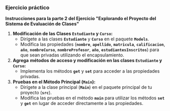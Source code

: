 ### Ejercicio práctico

**Instrucciones para la parte 2 del Ejercicio "Explorando el Proyecto del Sistema de Evaluación de Clases"**

1. **Modificación de las Clases `Estudiante` y `Curso`:**
    - Dirígete a las clases **`Estudiante`** y **`Curso`** en el paquete **`Models`**.
    - Modifica las propiedades (**`nombre`**, **`apellido`**, **`matricula`**, **`calificacion`**, **`año`**, **`nombreCurso`**, **`nombreProfesor`**, **`año`**, **`estudiantesInscritos`**) para que sean privadas utilizando el encapsulamiento.
2. **Agrega** **métodos de acceso y modificación en las clases `Estudiante` y `Curso`:**
    - Implementa los métodos **`get`** y **`set`** para acceder a las propiedades privadas.
3. **Pruebas en el Método Principal (`Main`):**
    - Dirígete a la clase principal (**`Main`**) en el paquete principal de tu proyecto (**`src`**).
    - Modifica las pruebas en el método **`main`** para utilizar los métodos **`set`** y **`get`** en lugar de acceder directamente a las propiedades.